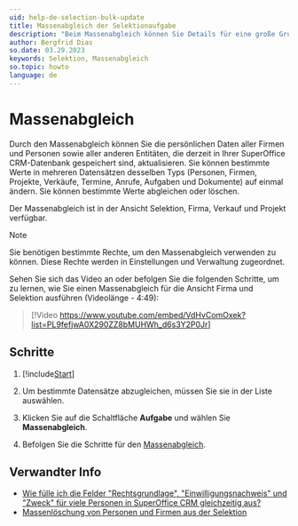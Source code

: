 ```yaml
---
uid: help-de-selection-bulk-update
title: Massenabgleich der Selektionaufgabe
description: "Beim Massenabgleich können Sie Details für eine große Gruppe von Personen, Aktivitäten, Verkäufen, Projekten usw. ändern."
author: Bergfrid Dias
so.date: 03.29.2023
keywords: Selektion, Massenabgleich
so.topic: howto
language: de
---
```


# Massenabgleich

Durch den Massenabgleich können Sie die persönlichen Daten aller Firmen und Personen sowie aller anderen Entitäten, die derzeit in Ihrer SuperOffice CRM-Datenbank gespeichert sind, aktualisieren. Sie können bestimmte Werte in mehreren Datensätzen desselben Typs (Personen, Firmen, Projekte, Verkäufe, Termine, Anrufe, Aufgaben und Dokumente) auf einmal ändern. Sie können bestimmte Werte abgleichen oder löschen.

Der Massenabgleich ist in der Ansicht Selektion, Firma, Verkauf und Projekt verfügbar.

> [!NOTE]
> Sie benötigen bestimmte Rechte, um den Massenabgleich verwenden zu können. Diese Rechte werden in Einstellungen und Verwaltung zugeordnet.

Sehen Sie sich das Video an oder befolgen Sie die folgenden Schritte, um zu lernen, wie Sie einen Massenabgleich für die Ansicht Firma und Selektion ausführen (Videolänge - 4:49):

<!-- markdownlint-disable-next-line MD034 DOCSMD007 -->
> [!Video https://www.youtube.com/embed/VdHvComOxek?list=PL9fefjwA0X290ZZ8bMUHWh_d6s3Y2P0Jr]

## Schritte

1. [!include[Start](../includes/steps-start-task.md)]

1. Um bestimmte Datensätze abzugleichen, müssen Sie sie in der Liste auswählen.

1. Klicken Sie auf die Schaltfläche **Aufgabe** und wählen Sie **Massenabgleich**.

1. Befolgen Sie die Schritte für den [Massenabgleich][2].

## Verwandter Info

* [Wie fülle ich die Felder "Rechtsgrundlage", "Einwilligungsnachweis" und "Zweck" für viele Personen in SuperOffice CRM gleichzeitig aus?][3]
* [Massenlöschung von Personen und Firmen aus der Selektion][1]

<!-- Referenced links -->
[1]: mass-delete.md
[2]: ../../../../learn/basics/bulk-update.md
[3]: ../../../../../en/security/privacy/learn/edit-legal-base.md#bulk

<!-- Referenced images -->
